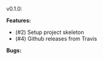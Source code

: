 v0.1.0:

**Features:**
* (#2) Setup project skeleton
* (#4) Github releases from Travis

**Bugs:**

